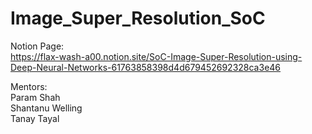 # Image_Super_Resolution_SoC

Notion Page: \
https://flax-wash-a00.notion.site/SoC-Image-Super-Resolution-using-Deep-Neural-Networks-61763858398d4d679452692328ca3e46


Mentors:
\
Param Shah\
Shantanu Welling\
Tanay Tayal
